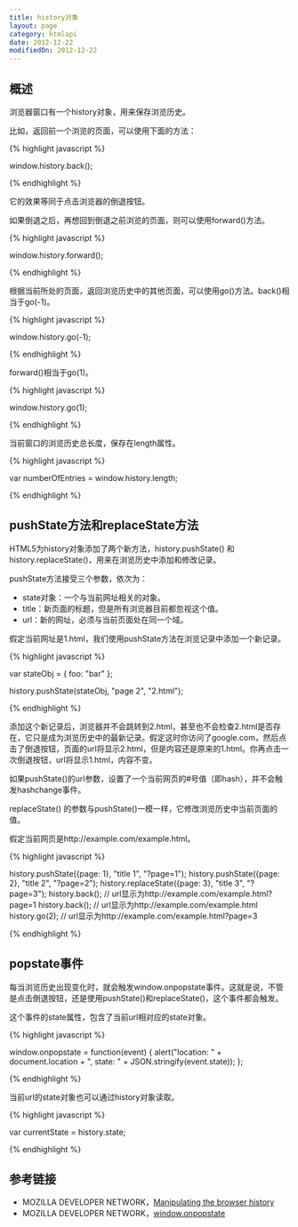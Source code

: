 ```yaml
---
title: history对象
layout: page
category: htmlapi
date: 2012-12-22
modifiedOn: 2012-12-22
---
```


## 概述

浏览器窗口有一个history对象，用来保存浏览历史。

比如，返回前一个浏览的页面，可以使用下面的方法：

{% highlight javascript %}

window.history.back();

{% endhighlight %}

它的效果等同于点击浏览器的倒退按钮。

如果倒退之后，再想回到倒退之前浏览的页面，则可以使用forward()方法。

{% highlight javascript %}

window.history.forward();

{% endhighlight %}

根据当前所处的页面，返回浏览历史中的其他页面，可以使用go()方法。back()相当于go(-1)。

{% highlight javascript %}

window.history.go(-1);

{% endhighlight %}

forward()相当于go(1)。

{% highlight javascript %}

window.history.go(1);

{% endhighlight %}

当前窗口的浏览历史总长度，保存在length属性。

{% highlight javascript %}

var numberOfEntries = window.history.length;

{% endhighlight %}

## pushState方法和replaceState方法

HTML5为history对象添加了两个新方法，history.pushState() 和 history.replaceState()，用来在浏览历史中添加和修改记录。

pushState方法接受三个参数，依次为：

- state对象：一个与当前网址相关的对象。
- title：新页面的标题，但是所有浏览器目前都忽视这个值。
- url：新的网址，必须与当前页面处在同一个域。

假定当前网址是1.html，我们使用pushState方法在浏览记录中添加一个新记录。

{% highlight javascript %}

var stateObj = { foo: "bar" };

history.pushState(stateObj, "page 2", "2.html");

{% endhighlight %}

添加这个新记录后，浏览器并不会跳转到2.html，甚至也不会检查2.html是否存在，它只是成为浏览历史中的最新记录。假定这时你访问了google.com，然后点击了倒退按钮，页面的url将显示2.html，但是内容还是原来的1.html。你再点击一次倒退按钮，url将显示1.html，内容不变。

如果pushState()的url参数，设置了一个当前网页的#号值（即hash），并不会触发hashchange事件。

replaceState() 的参数与pushState()一模一样，它修改浏览历史中当前页面的值。

假定当前网页是http://example.com/example.html。

{% highlight javascript %}

history.pushState({page: 1}, "title 1", "?page=1");
history.pushState({page: 2}, "title 2", "?page=2");
history.replaceState({page: 3}, "title 3", "?page=3");
history.back(); // url显示为http://example.com/example.html?page=1
history.back(); // url显示为http://example.com/example.html
history.go(2);  // url显示为http://example.com/example.html?page=3

{% endhighlight %}

## popstate事件

每当浏览历史出现变化时，就会触发window.onpopstate事件。这就是说，不管是点击倒退按钮，还是使用pushState()和replaceState()，这个事件都会触发。

这个事件的state属性，包含了当前url相对应的state对象。

{% highlight javascript %}

window.onpopstate = function(event) {
  alert("location: " + document.location + ", state: " + JSON.stringify(event.state));
};

{% endhighlight %}

当前url的state对象也可以通过history对象读取。

{% highlight javascript %}

var currentState = history.state;

{% endhighlight %}

## 参考链接

- MOZILLA DEVELOPER NETWORK，[Manipulating the browser history](https://developer.mozilla.org/en-US/docs/DOM/Manipulating_the_browser_history)
- MOZILLA DEVELOPER NETWORK，[window.onpopstate](https://developer.mozilla.org/en-US/docs/DOM/window.onpopstate)
